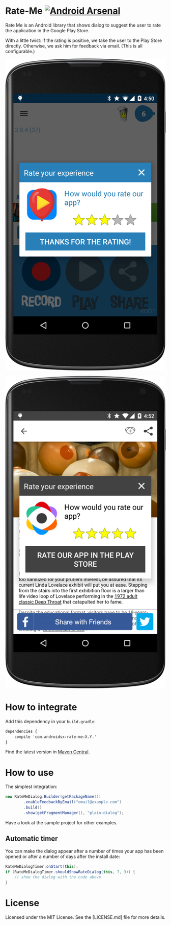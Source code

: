 Rate-Me [![Android Arsenal](https://img.shields.io/badge/Android%20Arsenal-Rate--Me-brightgreen.svg?style=flat)](https://android-arsenal.com/details/1/1032)
=======

Rate Me is an Android library that shows dialog to suggest the user to rate the application in the Google Play Store.

With a little twist: if the rating is positive, we take the user to the Play Store directly. Otherwise, we ask him for feedback via email. (This is all configurable.)

[![Integration in Helium](readme-images/rate-me-dialog-in-helium.png)]()

[![Integration in Helium](readme-images/rate-me-dialog-in-pixable.png)]()

How to integrate
================

Add this dependency in your `build.gradle`:

```xml
dependencies {
    compile 'com.androidsx:rate-me:X.Y.'
}
```

Find the latest version in [Maven Central](http://search.maven.org/#search%7Cga%7C1%7Cg%3A%22com.androidsx%22%20AND%20a%3A%22rate-me%22).

How to use
==========

The simplest integration:

```java
new RateMeDialog.Builder(getPackageName())
        .enableFeedbackByEmail("email@example.com")
        .build()
        .show(getFragmentManager(), "plain-dialog");
```

Have a look at the sample project for other examples.

Automatic timer
---------------

You can make the dialog appear after a number of times your app has been opened or after a number of days after the install date:

```java
RateMeDialogTimer.onStart(this);
if (RateMeDialogTimer.shouldShowRateDialog(this, 7, 3)) {
	// show the dialog with the code above
}
```

License
=======

Licensed under the MIT License. See the [LICENSE.md] file for more details.
